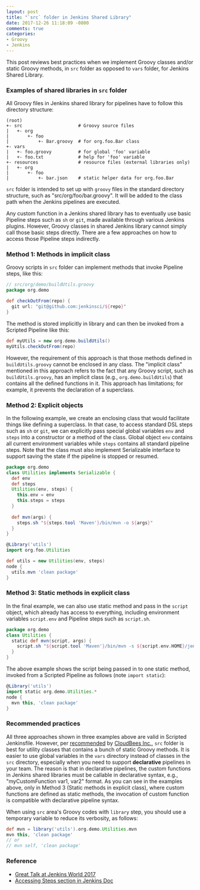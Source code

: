 ```yaml
---
layout: post
title: "`src` folder in Jenkins Shared Library"
date: 2017-12-26 11:18:09 -0800
comments: true
categories: 
- Groovy
- Jenkins
---
```


This post reviews best practices when we implement Groovy classes and/or static Groovy methods, in `src` folder as opposed to `vars` folder, for Jenkins Shared Library.

<!--more-->

### Examples of shared libraries in `src` folder

All Groovy files in Jenkins shared library for pipelines have to follow this directory structure:

``` plain Directory structure of a Shared Library repository
(root)
+- src                     # Groovy source files
|   +- org
|       +- foo
|           +- Bar.groovy  # for org.foo.Bar class
+- vars
|   +- foo.groovy          # for global 'foo' variable
|   +- foo.txt             # help for 'foo' variable
+- resources               # resource files (external libraries only)
|   +- org
|       +- foo
|           +- bar.json    # static helper data for org.foo.Bar
```

`src` folder is intended to set up with `groovy` files in the standard directory structure, such as "src/org/foo/bar.groovy".
It will be added to the class path when the Jenkins pipelines are executed.

Any custom function in a Jenkins shared library has to eventually use basic Pipeline steps such as `sh` or `git`, made available through various Jenkins plugins.
However, Groovy classes in shared Jenkins library cannot simply call those basic steps directly.
There are a few approaches on how to access those Pipeline steps indirectly.

### Method 1: Methods in implicit class

Groovy scripts in `src` folder can implement methods that invoke Pipeline steps, like this:

``` groovy Example 1
// src/org/demo/buildUtils.groovy
package org.demo

def checkOutFrom(repo) {
  git url: "git@github.com:jenkinsci/${repo}"
}
```

The method is stored implicitly in library and can then be invoked from a Scripted Pipeline like this:

``` groovy Example 1 (continued)
def myUtils = new org.demo.buildUtils()
myUtils.checkOutFrom(repo)
```

However, the requirement of this approach is that those methods defined in `buildUtils.groovy` cannot be enclosed in any class.
The "implicit class" mentioned in this approach refers to the fact that any Groovy script, such as `buildUtils.groovy`, has an implicit class (e.g., `org.demo.buildUtils`) that contains all the defined functions in it.
This approach has limitations; for example, it prevents the declaration of a superclass.

### Method 2: Explicit objects

In the following example, we create an enclosing class that would facilitate things like defining a superclass.
In that case, to access standard DSL steps such as `sh` or `git`, we can explicitly pass special global variables `env` and `steps` into a constructor or a method of the class.
Global object `env` contains all current environment variables while `steps` contains all standard pipeline steps.
Note that the class must also implement Serializable interface to support saving the state if the pipeline is stopped or resumed.

``` groovy Example 2
package org.demo
class Utilities implements Serializable {
  def env
  def steps
  Utilities(env, steps) {
    this.env = env
    this.steps = steps
  }
  
  def mvn(args) {
    steps.sh "${steps.tool 'Maven'}/bin/mvn -o ${args}"
  }
}
```

``` groovy Example 2 (continued)
@Library('utils') 
import org.foo.Utilities

def utils = new Utilities(env, steps)
node {
  utils.mvn 'clean package'
}
```

### Method 3: Static methods in explicit class

In the final example, we can also use static method and pass in the `script` object, which already has access to everything, including environment variables `script.env` and Pipeline steps such as `script.sh`.

``` groovy Example 3
package org.demo
class Utilities {
  static def mvn(script, args) {
    script.sh "${script.tool 'Maven'}/bin/mvn -s ${script.env.HOME}/jenkins.xml -o ${args}"
  }
}
```

The above example shows the script being passed in to one static method, invoked from a Scripted Pipeline as follows (note `import static`):

``` groovy Example 3 (continued)
@Library('utils') 
import static org.demo.Utilities.*
node {
  mvn this, 'clean package'
}
```

### Recommended practices

All three approaches shown in three examples above are valid in Scripted Jenkinsfile.
However, per [recommended](https://youtu.be/M8U9RyL756U?list=PLvBBnHmZuNQLqgKDFmGnUClw68qsQ9Hq5&t=2310) by [CloudBees Inc.](https://www.slideshare.net/BrentLaster/2017-jenkins-world/36), `src` folder is best for utility classes that contains a bunch of static Groovy methods.
It is easier to use global variables in the `vars` directory instead of classes in the `src` directory, especially when you need to support **declarative** pipelines in your team.
The reason is that in declarative pipelines, the custom functions in Jenkins shared libraries must be callable in declarative syntax, e.g., "myCustomFunction var1, var2" format.
As you can see in the examples above, only in Method 3 (Static methods in explicit class), where custom functions are defined as static methods, the invocation of custom function is compatible with declarative pipeline syntax.

When using `src` area's Groovy codes with `library` step, you should use a temporary variable to reduce its verbosity, as follows:

``` groovy Reduce verbosity
def mvn = library('utils').org.demo.Utilities.mvn
mvn this, 'clean package'
// or 
// mvn self, 'clean package'
```

### Reference

* [Great Talk at Jenkins World 2017](https://youtu.be/M8U9RyL756U?list=PLvBBnHmZuNQLqgKDFmGnUClw68qsQ9Hq5&t=1576)
* [Accessing Steps section in Jenkins Doc](https://jenkins.io/doc/book/pipeline/shared-libraries/)
